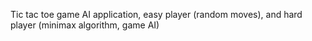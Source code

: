 Tic tac toe game AI application, easy player (random moves), and hard player (minimax algorithm, game AI)
